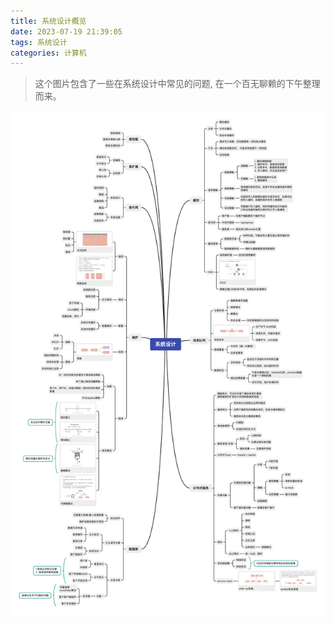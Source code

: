 ```yaml
---
title: 系统设计概览
date: 2023-07-19 21:39:05
tags: 系统设计
categories: 计算机
---
```




> 这个图片包含了一些在系统设计中常见的问题, 在一个百无聊赖的下午整理而来。

![系统设计概览](./system-design-overview/system_design.png)
